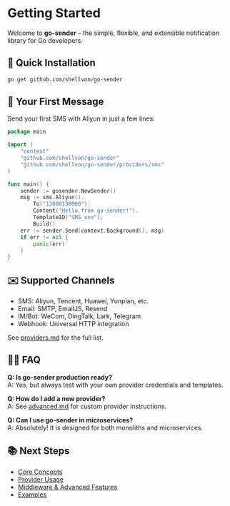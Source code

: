 # Getting Started

Welcome to **go-sender** – the simple, flexible, and extensible notification library for Go developers.

## 🚀 Quick Installation

```bash
go get github.com/shellvon/go-sender
```

## 🏁 Your First Message

Send your first SMS with Aliyun in just a few lines:

```go
package main

import (
    "context"
    "github.com/shellvon/go-sender"
    "github.com/shellvon/go-sender/providers/sms"
)

func main() {
    sender := gosender.NewSender()
	msg := sms.Aliyun().
		To("13800138000").
		Content("Hello from go-sender!").
		TemplateID("SMS_xxx").
		Build()
    err := sender.Send(context.Background(), msg)
    if err != nil {
        panic(err)
    }
}
```

## ✉️ Supported Channels

- SMS: Aliyun, Tencent, Huawei, Yunpian, etc.
- Email: SMTP, EmailJS, Resend
- IM/Bot: WeCom, DingTalk, Lark, Telegram
- Webhook: Universal HTTP integration

See [providers.md](./providers.md) for the full list.

## 🧑‍💻 FAQ

**Q: Is go-sender production ready?**  
A: Yes, but always test with your own provider credentials and templates.

**Q: How do I add a new provider?**  
A: See [advanced.md](./advanced.md) for custom provider instructions.

**Q: Can I use go-sender in microservices?**  
A: Absolutely! It is designed for both monoliths and microservices.

## 📚 Next Steps

- [Core Concepts](./concepts.md)
- [Provider Usage](./providers.md)
- [Middleware & Advanced Features](./middleware.md)
- [Examples](./examples.md)
